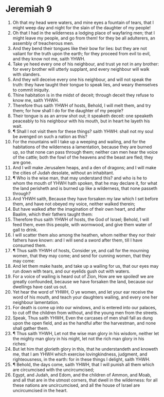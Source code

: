 ﻿# Jeremiah 9
1. Oh that my head were waters, and mine eyes a fountain of tears, that I might weep day and night for the slain of the daughter of my people! 
2. Oh that I had in the wilderness a lodging place of wayfaring men; that I might leave my people, and go from them! for they be all adulterers, an assembly of treacherous men. 
3. And they bend their tongues like their bow for lies: but they are not valiant for the truth upon the earth; for they proceed from evil to evil, and they know not me, saith YHWH. 
4. Take ye heed every one of his neighbour, and trust ye not in any brother: for every brother will utterly supplant, and every neighbour will walk with slanders. 
5. And they will deceive every one his neighbour, and will not speak the truth: they have taught their tongue to speak lies, and weary themselves to commit iniquity. 
6. Thine habitation is in the midst of deceit; through deceit they refuse to know me, saith YHWH. 
7. Therefore thus saith YHWH of hosts, Behold, I will melt them, and try them; for how shall I do for the daughter of my people? 
8. Their tongue is as an arrow shot out; it speaketh deceit: one speaketh peaceably to his neighbour with his mouth, but in heart he layeth his wait. 
9. ¶ Shall I not visit them for these things? saith YHWH: shall not my soul be avenged on such a nation as this? 
10. For the mountains will I take up a weeping and wailing, and for the habitations of the wilderness a lamentation, because they are burned up, so that none can pass through them; neither can men hear the voice of the cattle; both the fowl of the heavens and the beast are fled; they are gone. 
11. And I will make Jerusalem heaps, and a den of dragons; and I will make the cities of Judah desolate, without an inhabitant. 
12. ¶ Who is the wise man, that may understand this? and who is he to whom the mouth of YHWH hath spoken, that he may declare it, for what the land perisheth and is burned up like a wilderness, that none passeth through? 
13. And YHWH saith, Because they have forsaken my law which I set before them, and have not obeyed my voice, neither walked therein; 
14. But have walked after the imagination of their own heart, and after Baalim, which their fathers taught them: 
15. Therefore thus saith YHWH of hosts, the God of Israel; Behold, I will feed them, even this people, with wormwood, and give them water of gall to drink. 
16. I will scatter them also among the heathen, whom neither they nor their fathers have known: and I will send a sword after them, till I have consumed them. 
17. ¶ Thus saith YHWH of hosts, Consider ye, and call for the mourning women, that they may come; and send for cunning women, that they may come: 
18. And let them make haste, and take up a wailing for us, that our eyes may run down with tears, and our eyelids gush out with waters. 
19. For a voice of wailing is heard out of Zion, How are we spoiled! we are greatly confounded, because we have forsaken the land, because our dwellings have cast us out. 
20. Yet hear the word of YHWH, O ye women, and let your ear receive the word of his mouth, and teach your daughters wailing, and every one her neighbour lamentation. 
21. For death is come up into our windows, and is entered into our palaces, to cut off the children from without, and the young men from the streets. 
22. Speak, Thus saith YHWH, Even the carcases of men shall fall as dung upon the open field, and as the handful after the harvestman, and none shall gather them. 
23. ¶ Thus saith YHWH, Let not the wise man glory in his wisdom, neither let the mighty man glory in his might, let not the rich man glory in his riches: 
24. But let him that glorieth glory in this, that he understandeth and knoweth me, that I am YHWH which exercise lovingkindness, judgment, and righteousness, in the earth: for in these things I delight, saith YHWH. 
25. ¶ Behold, the days come, saith YHWH, that I will punish all them which are circumcised with the uncircumcised; 
26. Egypt, and Judah, and Edom, and the children of Ammon, and Moab, and all that are in the utmost corners, that dwell in the wilderness: for all these nations are uncircumcised, and all the house of Israel are uncircumcised in the heart. 

